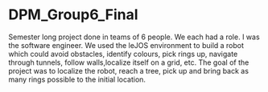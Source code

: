 # DPM_Group6_Final
Semester long project done in teams of 6 people. We each had a role. I was the software engineer. We used the leJOS environment to build a robot which could avoid obstacles, identify colours, pick rings up, navigate through tunnels, follow walls,localize itself on a grid, etc. The goal of the project was to localize the robot, reach a tree, pick up and bring back as many rings possible to the initial location. 
